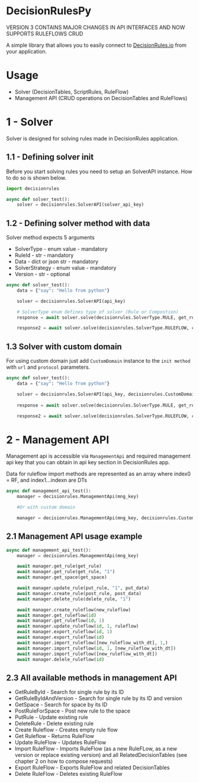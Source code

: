 # DecisionRulesPy

VERSION 3 CONTAINS MAJOR CHANGES IN API INTERFACES AND NOW SUPPORTS RULEFLOWS CRUD

A simple library that allows you to easily connect to 
[DecisionRules.io](https://decisionrules.io) from your application.

# Usage

* Solver (DecisionTables, ScriptRules, RuleFlow)
* Management API (CRUD operations on DecisionTables and RuleFlows)

# 1 - Solver

Solver is designed for solving rules made in DecisionRules application.

## 1.1 - Defining solver init

Before you start solving rules you need to setup an SolverAPI instance. How to do so is shown below.

```python
import decisionrules

async def solver_test():
    solver = decisionrules.SolverAPI(solver_api_key)
```

## 1.2 - Defining solver method with data

Solver method expects 5 arguments

* SolverType - enum value - mandatory
* RuleId - str - mandatory
* Data - dict or json str - mandatory
* SolverStrategy - enum value - mandatory
* Version - str - optional

```python
async def solver_test():
    data = {"say": "Hello from python"}

    solver = decisionrules.SolverAPI(api_key)

    # SolverType enum defines type of solver (Rule or Compostion)
    response = await solver.solve(decisionrules.SolverType.RULE, get_rule, data, decisionrules.SolverStrategies.STANDARD)

    response2 = await solver.solve(decisionrules.SolverType.RULEFLOW, compo_rule, data, decisionrules.SolverStrategies.STANDARD)
```

## 1.3 Solver with custom domain

For using custom domain just add `CustomDomain` instance to the `init method` with `url` and `protocol` parameters.

```python
async def solver_test():
    data = {"say": "Hello from python"}

    solver = decisionrules.SolverAPI(api_key, decisionrules.CustomDomain("YOUR_URL", decisionrules.Protocols.HTTPS))
    
    response = await solver.solve(decisionrules.SolverType.RULE, get_rule, data, decisionrules.SolverStrategies.STANDARD)

    response2 = await solver.solve(decisionrules.SolverType.RULEFLOW, compo_rule, data, decisionrules.SolverStrategies.STANDARD)
```

# 2 - Management API

Management api is accessible via `ManagementApi` and required management api key that you can obtain in api key section in DecisionRules app.


Data for ruleflow import methods are represented as an array where index0 = RF, and index1...indexn are DTs

```python
async def management_api_test():
    manager = decisionrules.ManagementApi(mng_key)

    #Or with custom domain

    manager = decisionrules.ManagementApi(mng_key, decisionrules.CustomDomain("YOUR_URL", decisionrules.Protocols.HTTPS))
```

## 2.1 Management API usage example

```python
async def management_api_test():
    manager = decisionrules.ManagementApi(mng_key)

    await manager.get_rule(get_rule)
    await manager.get_rule(get_rule, "1")
    await manager.get_space(get_space)

    await manager.update_rule(put_rule, "1", put_data)
    await manager.create_rule(post_rule, post_data)
    await manager.delete_rule(delete_rule, "1")

    await manager.create_ruleflow(new_ruleflow)
    await manager.get_ruleflow(id)
    await manager.get_ruleflow(id, 1)
    await manager.update_ruleflow(id, 1, ruleflow)
    await manager.export_ruleflow(id, 1)
    await manager.export_ruleflow(id)
    await manager.import_ruleflow([new_ruleflow_with_dt], 1,)
    await manager.import_ruleflow(id, 1, [new_ruleflow_with_dt])
    await manager.import_ruleflow([new_ruleflow_with_dt])
    await manager.delele_ruleflow(id)

```

## 2.3 All available methods in management API

* GetRuleById - Search for single rule by its ID
* GetRuleByIdAndVersion - Search for single rule by its ID and version
* GetSpace - Search for space by its ID
* PostRuleForSpace - Post new rule to the space
* PutRule - Update existing rule
* DeleteRule - Delete existing rule
* Create Ruleflow - Creates empty rule flow
* Get Ruleflow - Returns RuleFlow
* Update RuleFlow - Updates RuleFlow
* Import RuleFlow - Imports RuleFlow (as a new RuleFLow, as a new version or replace existing version) and all RelatedDecisionTables (see chapter 2 on how to compose requests)
* Export RuleFlow - Exports RuleFlow and related DecisionTables
* Delete RuleFlow - Deletes existing RuleFlow
